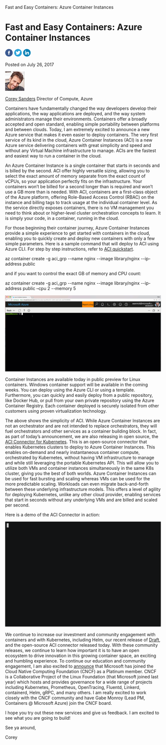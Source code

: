 Fast and Easy Containers: Azure Container Instances

# Fast and Easy Containers: Azure Container Instances

 [![Facebook](../_resources/2866994ab2acdd7739967829498beb22.png)](http://www.facebook.com/share.php?u=https%3A%2F%2Fazure.microsoft.com%2Fblog%2Fannouncing-azure-container-instances%2F)  [![Twitter](../_resources/c8ad8370cb03670ef26b502ffc3ef266.png)](http://twitter.com/share?url=https%3A%2F%2Fazure.microsoft.com%2Fblog%2Fannouncing-azure-container-instances%2F&text=Fast+and+Easy+Containers%3A+Azure+Container+Instances)  [![LinkedIn](../_resources/e120da98749d3940fd50dd93c7fb6490.png)](http://www.linkedin.com/shareArticle?mini=true&url=https%3A%2F%2Fazure.microsoft.com%2Fblog%2Fannouncing-azure-container-instances%2F)

Posted on July 26, 2017

![c6e740b19647e2e812fa2a192312ecdf.jpg](../_resources/a8845cadcdf1ce4e0b894b2030a658ec.jpg)

 [Corey Sanders](https://azure.microsoft.com/en-us/blog/author/corey-sanders/)  Director of Compute, Azure

Containers have fundamentally changed the way developers develop their applications, the way applications are deployed, and the way system administrators manage their environments. Containers offer a broadly accepted and open standard, enabling simple portability between platforms and between clouds. Today, I am extremely excited to announce a new Azure service that makes it even easier to deploy containers. The very first service of its kind in the cloud, Azure Container Instances (ACI) is a new Azure service delivering containers with great simplicity and speed and without any Virtual Machine infrastructure to manage. ACIs are the fastest and easiest way to run a container in the cloud.

An Azure Container Instance is a single container that starts in seconds and is billed by the second. ACI offer highly versatile sizing, allowing you to select the exact amount of memory separate from the exact count of vCPUs, so your application perfectly fits on the infrastructure. Your containers won’t be billed for a second longer than is required and won’t use a GB more than is needed. With ACI, containers are a first-class object of the Azure platform, offering Role-Based Access Control (RBAC) on the instance and billing tags to track usage at the individual container level. As the service directly exposes containers, there is no VM management you need to think about or higher-level cluster orchestration concepts to learn. It is simply your code, in a container, running in the cloud.

For those beginning their container journey, Azure Container Instances provide a simple experience to get started with containers in the cloud, enabling you to quickly create and deploy new containers with only a few simple parameters. Here is a sample command that will deploy to ACI using Azure CLI. For step by step instructions, refer to [ACI quickstart](https://docs.microsoft.com/en-us/azure/container-instances/container-instances-quickstart).

az container create -g aci_grp --name nginx --image library/nginx --ip-address public

and if you want to control the exact GB of memory and CPU count:

az container create -g aci_grp --name nginx --image library/nginx --ip-address public  –cpu 2  --memory 5

[![ACIDemoGif-20170722](../_resources/28726b87ffaa55d0646012557601cf26.gif)](https://azurecomcdn.azureedge.net/mediahandler/acomblog/media/Default/blog/5f9c966d-1b84-4be1-8484-3b22ff325deb.gif)

Container Instances are available today in public preview for Linux containers. Windows container support will be available in the coming weeks. You can deploy using the Azure CLI or using a template. Furthermore, you can quickly and easily deploy from a public repository, like Docker Hub, or pull from your own private repository using the Azure Container Registry. Each container deployed is securely isolated from other customers using proven virtualization technology.

The above shows the simplicity of ACI. While Azure Container Instances are not an orchestrator and are not intended to replace orchestrators, they will fuel orchestrators and other services as a container building block. In fact, as part of today’s announcement, we are also releasing in open source, the [ACI Connector for Kubernetes](https://github.com/azure/aci-connector-k8s). This is an open-source connector that enables Kubernetes clusters to deploy to Azure Container Instances. This enables on-demand and nearly instantaneous container compute, orchestrated by Kubernetes, without having VM infrastructure to manage and while still leveraging the portable Kubernetes API. This will allow you to utilize both VMs and container instances simultaneously in the same K8s cluster, giving you the best of both worlds. Azure Container Instances can be used for fast bursting and scaling whereas VMs can be used for the more predictable scaling. Workloads can even migrate back-and-forth between these underlying infrastructure models. This offers a level of agility for deploying Kubernetes, unlike any other cloud provider, enabling services that start in seconds without any underlying VMs and are billed and scaled per second.

Here is a demo of the ACI Connector in action:

[![aci-connector-k8s](../_resources/25ad3c6edfb1a1d550eeefd960fde4b4.gif)](https://azurecomcdn.azureedge.net/mediahandler/acomblog/media/Default/blog/ad5b4178-b792-4354-b3af-cb9e7de955ea.gif)

We continue to increase our investment and community engagement with containers and with Kubernetes, including Helm, our recent release of [Draft](https://github.com/Azure/draft), and the open-source ACI connector released today. With these community releases, we continue to learn how important it is to have an open ecosystem to drive innovation in this growing container space, an exciting and humbling experience. To continue our education and community engagement, I am also excited to [announce](https://azure.microsoft.com/en-us/blog/announcing-cncf) that Microsoft has joined the Cloud Native Computing Foundation (CNCF) as a Platinum member. CNCF is a Collaborative Project of the Linux Foundation (that Microsoft joined last year) which hosts and provides governance for a wide range of projects including Kubernetes, Prometheus, OpenTracing, Fluentd, Linkerd, containerd, Helm, gRPC, and many others. I am really excited to work closely with the CNCF community and have Gabe Monroy (Lead PM, Containers @ Microsoft Azure) join the CNCF board.

I hope you try out these new services and give us feedback. I am excited to see what you are going to build!

See ya around,

Corey
